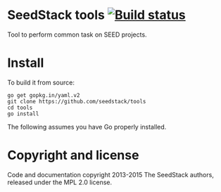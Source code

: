 # SeedStack tools [![Build status](https://travis-ci.org/seedstack/tools.svg?branch=master)](https://travis-ci.org/seedstack/tools)

Tool to perform common task on SEED projects.

# Install

To build it from source:

```
go get gopkg.in/yaml.v2
git clone https://github.com/seedstack/tools
cd tools
go install
```

The following assumes you have Go properly installed.

# Copyright and license
Code and documentation copyright 2013-2015 The SeedStack authors, released under the MPL 2.0 license.
